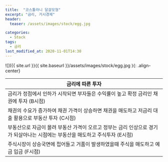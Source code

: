 ```yaml
---
title:  "코스톨라니 달걀모형"
excerpt: "금리, 거시경제"
header:
  teaser: /assets/images/stock/egg.jpg

categories:
  - Stock
tags:
  - 금리
last_modified_at: 2020-11-01T14:30
---
```


![]({{ site.url }}{{ site.baseurl }}/assets/images/stock/egg.jpg   ){: .align-center} 


|	<center>금리에 따른 투자</center>	|
| :---------------------------	|
| 금리가 정점에서 인하가 시작되면 부자들은 수익률이 높고 확정 금리인 채권에 투자 (B시점)	|
| 채권의 수요가 증가하여 채권 가격이 상승하면 채권을 매도하고 저금리 대출 활용으로 부동산 투자 (C시점) 	|
| 부동산으로 자금이 몰려 부동산 가격이 오르고 정부는 금리 인상으로 경기가 되살아나는 시점에는 부동산을 매도하고 주식투자 (E시점)	|
| 주식시장이 상승국면에 접어들고 거품이 발생하였을때 주식을 매도하고 예금 입금 (F시점) 	|